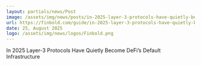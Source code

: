 ```yaml
---
layout: partials/news/Post
image: /assets/img/news/posts/in-2025-layer-3-protocols-have-quietly-become-defis-default-infrastructure.jpg
url: https://finbold.com/guide/in-2025-layer-3-protocols-have-quietly-become-defis-default-infrastructure/
date: 25, August 2025
logo: /assets/img/news/logos/Finbold.png
---
```


In 2025 Layer-3 Protocols Have Quietly Become DeFi’s Default Infrastructure
